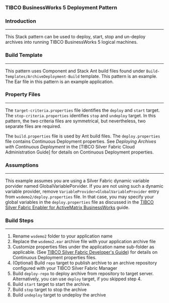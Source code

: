 ### TIBCO BusinessWorks 5 Deployment Pattern

### Introduction
--------------------------------------
This Stack pattern can be used to deploy, start, stop and un-deploy archives into running TIBCO BusinessWorks 5 logical machines.

### Build Template
--------------------------

This pattern uses Component and Stack Ant build files found under  `Build-Templates/ArchiveDeployment-Build` template. This pattern is 
an example. The Ear file in this pattern is an example application.

### Property Files
-----------------------------

The `target-criteria.properties` file identifies the `deploy` and `start` target. The `stop-criteria.properties` identifies `stop` and
`undeploy` target. In this pattern, the two criteria files are symmetrical, but nevertheless, two separate files are required.

The `build.properties` file is used by Ant build files. The `deploy.properties` file  contains Continuous Deployment properties. See 
*Deploying Archives with Continuous Deployment* in the [TIBCO Silver Fabric Cloud Administration Guide] for details on
Continuous Deployment properties.


### Assumptions
----------------------------

This example assumes you are using a Silver Fabric dynamic variable porvider named GlobalVariablePorvider. If you are not using
such a  dynamic variable provider, remove `VariableProvider=GlobalVariableProvider` entry from `wsdemo2/deploy.properties` file.
In that case, you may specify your global variables in the `deploy.properties` file as discussed in the [TIBCO Silver Fabric Enabler for ActiveMatrix BusinessWorks] guide.

### Build Steps
--------------------------------------
1. Rename `wsdemo2` folder to your application name
2. Replace the `wsdemo2.ear` archive file with your application archive file
3. Customize properties files under the application name sub-folder as applicable. (See [TIBCO Silver Fabric Developer's Guide]) for details on Continuous Deployment properties files.
4. (Optional) Build `repo` target to publish archive to an archive repository configured with your TIBCO Silver Fabric Manager
5. Build `deploy-repo` to deploy archive from repository to target server. Alternatively, you can use `deploy` target, if you skipped step 4.
6. Build `start` target to start the archive.
7. Build `stop` target to stop the archive
8. Build `undeploy` target to undeploy the archive

[TIBCO Silver Fabric Enabler for ActiveMatrix BusinessWorks]: <https://docs.tibco.com/products/tibco-silver-fabric-enabler-for-activematrix-businessworks-3-1-0>
[TIBCO Silver Fabric Developer's Guide]:<https://docs.tibco.com/pub/silver_fabric/5.7.1/doc/pdf/TIB_silver_fabric_5.7.1_developers_guide.pdf>